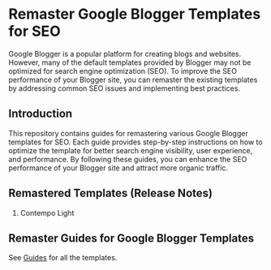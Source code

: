 # Remaster Google Blogger Templates for SEO

Google Blogger is a popular platform for creating blogs and websites. However, many of the default templates provided by Blogger may not be optimized for search engine optimization (SEO). To improve the SEO performance of your Blogger site, you can remaster the existing templates by addressing common SEO issues and implementing best practices.

## Introduction

This repository contains guides for remastering various Google Blogger templates for SEO. Each guide provides step-by-step instructions on how to optimize the template for better search engine visibility, user experience, and performance. By following these guides, you can enhance the SEO performance of your Blogger site and attract more organic traffic.

## Remastered Templates (Release Notes)

1. Contempo Light

## Remaster Guides for Google Blogger Templates

See [Guides](docs/Remaster-Guides.md) for all the templates.

